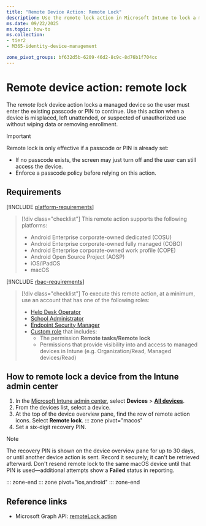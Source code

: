 ```yaml
---
title: "Remote Device Action: Remote Lock"
description: Use the remote lock action in Microsoft Intune to lock a managed device that has a passcode or PIN.
ms.date: 09/22/2025
ms.topic: how-to
ms.collection:
- tier2
- M365-identity-device-management

zone_pivot_groups: bf632d5b-6209-46d2-8c9c-8d76b1f704cc
---
```


# Remote device action: remote lock

The *remote lock* device action locks a managed device so the user must enter the existing passcode or PIN to continue. Use this action when a device is misplaced, left unattended, or suspected of unauthorized use without wiping data or removing enrollment.

> [!IMPORTANT]
> Remote lock is only effective if a passcode or PIN is already set:
> - If no passcode exists, the screen may just turn off and the user can still access the device.
> - Enforce a passcode policy before relying on this action.

## Requirements

[!INCLUDE [platform-requirements](../../includes/h3/platform-requirements.md)]

> [!div class="checklist"]
> This remote action supports the following platforms:
> - Android Enterprise corporate-owned dedicated (COSU)
> - Android Enterprise corporate-owned fully managed (COBO)
> - Android Enterprise corporate-owned work profile (COPE)
> - Android Open Source Project (AOSP)
> - iOS/iPadOS
> - macOS

[!INCLUDE [rbac-requirements](../../includes/h3/rbac-requirements.md)]

> [!div class="checklist"]
> To execute this remote action, at a minimum, use an account that has one of the following roles:
>
> - [Help Desk Operator][INT-R1]
> - [School Administrator][INT-R2]
> - [Endpoint Security Manager][INT-R4]
> - [Custom role][INT-RC] that includes:
>   - The permission **Remote tasks/Remote lock**
>   - Permissions that provide visibility into and access to managed devices in Intune (e.g. Organization/Read, Managed devices/Read)

## How to remote lock a device from the Intune admin center

1. In the [Microsoft Intune admin center][INT-AC], select **Devices** > [**All devices**][INT-ALLD].
1. From the devices list, select a device.
1. At the top of the device overview pane, find the row of remote action icons. Select **Remote lock**.
::: zone pivot="macos"
3. Set a six-digit recovery PIN.

> [!NOTE]
> The recovery PIN is shown on the device overview pane for up to 30 days, or until another device action is sent. Record it securely; it can't be retrieved afterward. Don't resend remote lock to the same macOS device until that PIN is used—additional attempts show a **Failed** status in reporting.

::: zone-end
::: zone pivot="ios,android"
::: zone-end

## Reference links

- Microsoft Graph API: [remoteLock action][GRAPH-1]

<!--links-->

[INT-AC]: https://go.microsoft.com/fwlink/?linkid=2109431
[INT-ALLD]: https://go.microsoft.com/fwlink/?linkid=2333814

[INT-RC]: /intune/intune-service/fundamentals/create-custom-role
[INT-R1]: /intune/intune-service/fundamentals/role-based-access-control-reference#help-desk-operator
[INT-R2]: /intune/intune-service/fundamentals/role-based-access-control-reference#school-administrator
[INT-R4]: /intune/intune-service/fundamentals/role-based-access-control-reference#endpoint-security-manager

<!-- API links -->

[GRAPH-1]: /graph/api/intune-devices-manageddevice-remotelock
